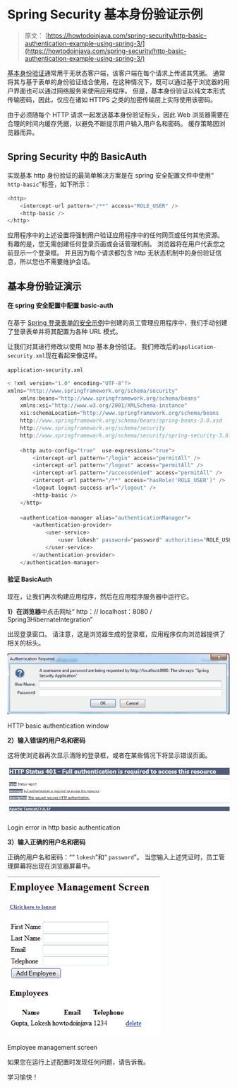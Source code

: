 # Spring Security 基本身份验证示例

> 原文： [https://howtodoinjava.com/spring-security/http-basic-authentication-example-using-spring-3/](https://howtodoinjava.com/spring-security/http-basic-authentication-example-using-spring-3/)

[基本身份验证](https://en.wikipedia.org/wiki/Basic_access_authentication "basic authentication")通常用于无状态客户端，该客户端在每个请求上传递其凭据。 通常将其与基于表单的身份验证结合使用，在这种情况下，既可以通过基于浏览器的用户界面也可以通过网络服务来使用应用程序。 但是，基本身份验证以纯文本形式传输密码，因此，仅应在诸如 HTTPS 之类的加密传输层上实际使用该密码。

由于必须随每个 HTTP 请求一起发送基本身份验证标头，因此 Web 浏览器需要在合理的时间内缓存凭据，以避免不断提示用户输入用户名和密码。 缓存策略因浏览器而异。

## Spring Security 中的 BasicAuth

实现基本 http 身份验证的最简单解决方案是在 spring 安全配置文件中使用“ `http-basic`”标签，如下所示：

```java
<http>
	<intercept-url pattern="/**" access="ROLE_USER" />
	<http-basic />
</http>

```

应用程序中的上述设置将强制用户验证应用程序中的任何网页或任何其他资源。 有趣的是，您无需创建任何登录页面或会话管理机制。 浏览器将在用户代表您之前显示一个登录框。 并且因为每个请求都包含 http 无状态机制中的身份验证信息，所以您也不需要维护会话。

## 基本身份验证演示

#### 在 spring 安全配置中配置 basic-auth

在基于 [Spring 登录表单的安全示例](//howtodoinjava.com/spring/spring-security/login-form-based-spring-3-security-example/ "Login form based spring 3 security example")中创建的员工管理应用程序中，我们手动创建了登录表单并将其配置为各种 URL 模式。

让我们对其进行修改以使用 http 基本身份验证。 我们修改后的`application-security.xml`现在看起来像这样。

`application-security.xml`

```java
< ?xml version="1.0" encoding="UTF-8"?>
xmlns="http://www.springframework.org/schema/security"
	xmlns:beans="http://www.springframework.org/schema/beans"
	xmlns:xsi="http://www.w3.org/2001/XMLSchema-instance"
	xsi:schemaLocation="http://www.springframework.org/schema/beans
	http://www.springframework.org/schema/beans/spring-beans-3.0.xsd
	http://www.springframework.org/schema/security
	http://www.springframework.org/schema/security/spring-security-3.0.3.xsd">

	<http auto-config="true"  use-expressions="true">
		<intercept-url pattern="/login" access="permitAll" />
		<intercept-url pattern="/logout" access="permitAll" />
		<intercept-url pattern="/accessdenied" access="permitAll" />
		<intercept-url pattern="/**" access="hasRole('ROLE_USER')" />
		<logout logout-success-url="/logout" />
		<http-basic />
	</http>

	<authentication-manager alias="authenticationManager">
		<authentication-provider>
			<user-service>
				<user lokesh" password="password" authorities="ROLE_USER" />
			</user-service>
		</authentication-provider>
	</authentication-manager>

```

#### 验证 BasicAuth

现在，让我们再次构建应用程序，然后在应用程序服务器中运行它。

**1）在浏览器**中点击网址“ http：// localhost：8080 / Spring3HibernateIntegration”

出现登录窗口。 请注意，这是浏览器生成的登录框，应用程序仅向浏览器提供了相关的标头。

[![HTTP basic authentication window](img/f6af86a091b4864d6c40143adf3bf14e.jpg)](https://howtodoinjava.files.wordpress.com/2013/04/http-basic-authenication.png)

HTTP basic authentication window

**2）输入错误的用户名和密码**

这将使浏览器再次显示清除的登录框，或者在某些情况下将显示错误页面。

[![Login error in http basic authentication](img/ca727425660a95cde0a04aa4d41ebb9f.jpg)](https://howtodoinjava.files.wordpress.com/2013/04/http-basic-authetication-error.png)

Login error in http basic authentication

**3）输入正确的用户名和密码**

正确的用户名和密码：““ `lokesh`”和“ `password`”。 当您输入上述凭证时，员工管理屏幕将出现在浏览器屏幕中。

[![Employee management screen](img/641b7f2a3473a963873905bb4bfe8c5c.jpg)](https://howtodoinjava.files.wordpress.com/2013/04/employee-management-screen.png)

Employee management screen

如果您在运行上述配置时发现任何问题，请告诉我。

学习愉快！